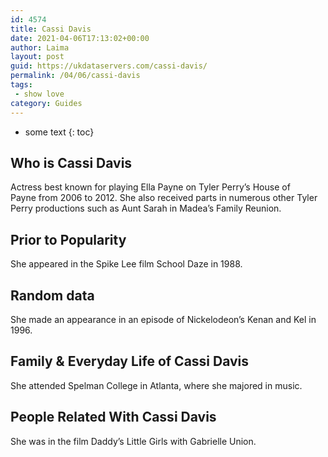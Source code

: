 ```yaml
---
id: 4574
title: Cassi Davis
date: 2021-04-06T17:13:02+00:00
author: Laima
layout: post
guid: https://ukdataservers.com/cassi-davis/
permalink: /04/06/cassi-davis
tags:
 - show love
category: Guides
---
```


* some text
{: toc}


## Who is Cassi Davis
                  
                  
                  
Actress best known for playing Ella Payne on Tyler Perry&#8217;s House of Payne from 2006 to 2012. She also received parts in numerous other Tyler Perry productions such as Aunt Sarah in Madea&#8217;s Family Reunion.
                  
              
            
              
            
                
                
                
## Prior to Popularity
                  
                  
                  
She appeared in the Spike Lee film School Daze in 1988. 
                  
              
            
              
            
                
                
                
## Random data
                  
                  
                  
She made an appearance in an episode of Nickelodeon&#8217;s Kenan and Kel in 1996.
                  
              
            
              
            
                
                
                
## Family & Everyday Life of Cassi Davis
                  
                  
                  
She attended Spelman College in Atlanta, where she majored in music.
                  
              
            
              
            
                
                
                
## People Related With Cassi Davis
                  
                  
                  
She was in the film Daddy&#8217;s Little Girls with Gabrielle Union.
                  
              
            
              
            
                
              
            
              
              
            
            
              
            
          
          
          